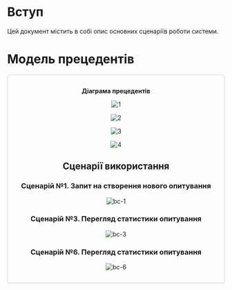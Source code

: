 # Вступ

Цей документ містить в собі опис основних сценаріїв роботи системи.

# Модель прецедентів

<center style="
    border-radius:4px;
    border: 1px solid #cfd7e6;
    box-shadow: 0 1px 3px 0 rgba(89,105,129,.05), 0 1px 1px 0 rgba(0,0,0,.025);
    padding: 1em;"
>

**Діаграма прецедентів**

![1](https://www.plantuml.com/plantuml/png/ZLExJkD05Etp5QDiiPMBR3P9iucoMcr9IOq6Pq0Hnexy40zH94OyEbFma10Iy0UM4qDa5ESNxlqZXZiGao516ScMVNJEcNlFt6bxFdVzODSg-LtV4YNsllviERRFlEwXQ5Rgp7GinsrkMjpSQS4D93ynWcV88MCuW2d4C88CZo6HNnEOO4GsmkumPLgYVsxwZilAS0ivzc6C0moL1i_AZ7jitHCk-o7audnES0KPRPDY7qEY_j_l2TTVIBw352Ro6S7Jcu3eQzpcsqlCBoGxXXUynX36a17_hysj0w_m9q7W2PDxWYG9Xge9cKACfr8SgHR-RLGqyeEiuf9wxUlKNnhr4KD8o3TLCJ8PyLGc5HRP5kgglX4r7SDGaLTm-Aqvt4DAUmzb716CljNMlcXpF8VnYhNNTRNKvNW2EHtRAWuDTIZqei4nWfxHelnrIEKy6mAZu-pPX5CL7xDKm8qbzDfYEi6paIdmwc9SfZxl7nX7BQhtaxs65Yu5t9RNIrxRLm00)

![2](https://www.plantuml.com/plantuml/png/XPBDIiD058NtVOgXNNUWwSv5AOYFu4wGePsTff8Vx39M11U281gN-WYnjbAZILxXt3Vo9WCc94CxYv3SUxupzoTJFr1U45vUz7g2Zve52q_qyOAKRb1WIn6j-aBvucHvfRr033GVfOmwzFLC-PhrRnGXfplasE0BMsJ8w57mPu4ThUWMQoGcM9cT7f-Fn42fqghbzCxqXiMVJKXWJJ672-JcZKNV_qvorF9unI-BCYGTZkAQwdBFLVs9_LuBxxJu9-pmGJ55egemPUA77f2MepdKWXntck12gWNSrmCjh7C-S_UFMZfcNsQ7m_dYsXrEoaGLDVSB6Sg9MSoHNWRQdVjrrh5b6t0JbpO3jZYe6DiLKtxo__a7)

![3](https://www.plantuml.com/plantuml/png/XL6nIWD14EtlAuQapa9IMeI0jQMr3CbYenUutKFBYm6r4onI2Vv252y6DEilpFoHpzq8AnncZhjXthptRdPsuZnNlhwyA0f2yDJFA-h9axIom_ic6scrwH4xEk6Ipsr5VOjWJeBQsIax2ycp1BsNhJPHkjC7aY1V06vqAQ-oJc1qEZq-6rAVEThyTNcKhRpeIXlI1TG1tm1WIIXo_zpA33j6MS3eu_UlXBJ-Vnw3v-29z4xQMBvZF7Hl3Sdd7jheAZSRfVtibpQOpQ_AmVYd5-548bERSTh6aRtsjfov8cld19DHCiQecr5Ca72ftm00)

![4](https://www.plantuml.com/plantuml/png/SoWkIImgAStDuKfCBialKb2wCE72tWiRBko-EErYquKT5tOfAIGMApZc9UPK5fSeAAS2GM8Y5vS249GMfoOd5gS2jIouiFN25g2cpHURBsm2qdilxBtOht1XtuNz5tPSR48M19iMwXnlgA2Sc0Wo2isaAK1D89CGfa3CmD2lPuYcSzA57M2Tkozi9Q3J2B_h2UWs1diU5YAwAVdbURfs81cGCDHf2dgbUdOGRrgbLfIavgKK8sIDyCeQOvDr09B0A080)


## Сценарії використання
  
### Сценарій №1. Запит на створення нового опитування

![bc-1](https://www.plantuml.com/plantuml/png/ZLJBRjDG4DtxAsO9KWl9XaMIHXMF1N_0jgMkG0eDIiC6UP4cecKH4LHLxeQs87xWgk0whLtx5sR-Y9cvla5n34waHD7ScNFEdNFixSFXpc3uuLtFw_dxGtZZx-pv0z2F9p-T_Vx145xtU_t1LgFHWCEt7_sjvfDkPxVxydchytYt2q-VRJRhUl423SPuZSREu3aQp75EOy1xD417DERJZ4OOSU6UPbBFf8I_C0FCR3TD1CDsr7B-f1CqTCJTSxp3US7yLGWneP36Kjy0_AQS4Vx66unej67LfKglixLCLp8d23GfvXpR1LTJLd5MY_6TEsEUJsZAoWoD2uJBrPi3JVXQEONqMRO4h3pZhvn6jJodkes4lj09OuMy-WBUq34ZdblQ5wyscwsLPO4mY5cVL4p2jUi5-zg-rKgyLDFS-c-5y5WzCZIY46zLeg9eJls3lIAudkS5PVC2RTIOwx_MYhs0kVDFd09CbmD14u056yRSC-FHEowBfCexFcfxGJbNGK4lJ7GcYHTeuOiNUX8N_xOsgzfSJYZKDQUOq4n6pB8neYLduCojF_e7Qb2srAdwYuYngX8-IOG4KeAYWgUgtlMvo5HokPKzq8CR6nOqvRpDD6eFsqx6LSLjQLH-DafoAopxZm6OhyaHB-V4Wlx0kQp2FjSBo5FPUt6rgKoc5CgKhh4o8dfZ2MR_VTlRvWppI_WF)

### Сценарій №3. Перегляд статистики опитування

![bc-3](https://www.plantuml.com/plantuml/png/hPFFIW9H5CRtynJt1I8ZQE6eIBNfCJH72im9dJRXOdJ0Df8WeQkig0SOJ57JgLSuvutwxfz1af69wCB0vSuvl-yxtzmfDhrImxkvgbarf-g92wTKSHf2BKjWvQfktHFdRirjv3EPZ6XUtZhvWwD2hbmuEytczii5SNooTvXMIuyKqfmc5EeUUg8P-pIZTrfndwQ2szoX4Cz2xHRqGGj1d_I5Wmu7ifCYYhYVglJATm2rAT8GepT2_ngyYJvFfSJ-fXoOlfY4IU0O71vAgzmJgd2EmXNtz1GyfCdVt3zleupg61mVpjSnAJ6nLFn0rW5-Zv0m023Q8K1Tp3CoQWCCC0Ks01XbbZ0hbJzMmSSnBmKONKmKWU-3kLJy3SwfLyoLiwpMzZTggJfrFzKkgxANll1s1UA3e3c5EcGXDH3vhsAofTgBEPd9ufPHsEJCmG--lRFZ3QA-hayGuo3n7jWxnWKnjl1lI4JeNjjM4M7ZF_y6)

### Сценарій №6. Перегляд статистики опитування
  
![bc-6](https://www.plantuml.com/plantuml/png/SYWkIImgAStDuSf9JIjHo4XDJ4ajKW03BX1XavQVLwAGd9-JNsHhO62WK9nPbMfhQ6PdasJdwM9bevzaf-3ah6i6QALgSXA8eV2UKynIDnv0DXv6j-e1M619q0NHX21k54syG1r12inqhl2z6_drTHhK3Eb64ZAqxtq_xvkMN2zUOB562HinklxaTocZi8iQjJmKQ6G8Nt1byO4T7BwmIhKrDxSov-8MQLCCLeHKkZrgyIXPN-w17WsSc9zAMR_l5B5omsw7BLph-bb9IKvVrCsolAexzbExKcE9wH5RiZUXBgO8fCdyHkv2PwVjam8p-F-D8h8nQ-ewFZcrJ0Wdg6I7BLHf9vFmPCsm6iEXoX7AX5ynanfUE-O5IeAMdOB7sTZUIBOcXA9Yg6IwG_Fa7SAXWgKDxlkeocUbXj9ypBVhkA7AEfc6rqyVzvouvbYKZzDO6JEDfzRODCY6GCI4DjB6JvP_eKVCQz8E6_BBM8rRZZZ7HldtT1UNv-qLxVK6Vq_ZGFlqFkklqtZBwAjzhxC3EVH9zZlRGI9Of8XbT1ZUZQQJg-j-xuoU-VVo3G00)
